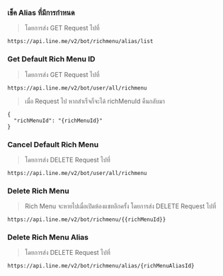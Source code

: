 ### เช็ค Alias ที่มีการกำหนด
> โดยการส่ง GET Request ไปที่
```
https://api.line.me/v2/bot/richmenu/alias/list
```

### Get Default Rich Menu ID
> โดยการส่ง GET Request ไปที่
```
https://api.line.me/v2/bot/user/all/richmenu
```
> เมื่อ Request ไป หากสำเร็จก็จะได้ richMenuId คืนกลับมา
```
{
  "richMenuId": "{richMenuId}"
}
```
### Cancel Default Rich Menu
> โดยการส่ง DELETE Request ไปที่
```
https://api.line.me/v2/bot/user/all/richmenu
```

### Delete Rich Menu
> Rich Menu จะหายไปเมื่อเปิดห้องแชทอีกครั้ง
> โดยการส่ง DELETE Request ไปที่
```
https://api.line.me/v2/bot/richmenu/{{richMenuId}}
```

### Delete Rich Menu Alias
> โดยการส่ง DELETE Request ไปที่
```
https://api.line.me/v2/bot/richmenu/alias/{richMenuAliasId}
```

